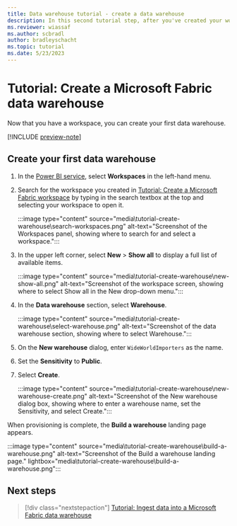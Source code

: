 ```yaml
---
title: Data warehouse tutorial - create a data warehouse
description: In this second tutorial step, after you've created your workspace, learn how to create your first data warehouse.
ms.reviewer: wiassaf
ms.author: scbradl
author: bradleyschacht
ms.topic: tutorial
ms.date: 5/23/2023
---
```


# Tutorial: Create a Microsoft Fabric data warehouse

Now that you have a workspace, you can create your first data warehouse.

[!INCLUDE [preview-note](../includes/preview-note.md)]

## Create your first data warehouse

1. In the [Power BI service](https://powerbi.com/), select **Workspaces** in the left-hand menu.

1. Search for the workspace you created in [Tutorial: Create a Microsoft Fabric workspace](tutorial-create-workspace.md) by typing in the search textbox at the top and selecting your workspace to open it.

   :::image type="content" source="media\tutorial-create-warehouse\search-workspaces.png" alt-text="Screenshot of the Workspaces panel, showing where to search for and select a workspace.":::

1. In the upper left corner, select **New** > **Show all** to display a full list of available items.

   :::image type="content" source="media\tutorial-create-warehouse\new-show-all.png" alt-text="Screenshot of the workspace screen, showing where to select Show all in the New drop-down menu.":::

1. In the **Data warehouse** section, select **Warehouse**.

   :::image type="content" source="media\tutorial-create-warehouse\select-warehouse.png" alt-text="Screenshot of the data warehouse section, showing where to select Warehouse.":::

1. On the **New warehouse** dialog, enter `WideWorldImporters` as the name.

1. Set the **Sensitivity** to **Public**.

1. Select **Create**.

   :::image type="content" source="media\tutorial-create-warehouse\new-warehouse-create.png" alt-text="Screenshot of the New warehouse dialog box, showing where to enter a warehouse name, set the Sensitivity, and select Create.":::

When provisioning is complete, the **Build a warehouse** landing page appears.

:::image type="content" source="media\tutorial-create-warehouse\build-a-warehouse.png" alt-text="Screenshot of the Build a warehouse landing page." lightbox="media\tutorial-create-warehouse\build-a-warehouse.png":::

## Next steps

> [!div class="nextstepaction"]
> [Tutorial: Ingest data into a Microsoft Fabric data warehouse](tutorial-ingest-data.md)
